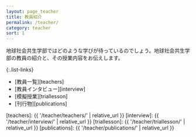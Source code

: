 ```yaml
---
layout: page_teacher
title: 教員紹介
permalink: /teacher/
category: teacher
sort: 1
---
```


地球社会共生学部ではどのような学びが待っているのでしょう。地球社会共生学部の教員の紹介と、その授業内容をお伝えします。

{:.list-links}
*   [教員一覧][teachers]
*   [教員インタビュー][interview]
*   [模擬授業][triallesson]
*   [刊行物][publications]

[teachers]: {{ '/teacher/teachers/' | relative_url }}
[interview]: {{ '/teacher/interview/' | relative_url }}
[triallesson]: {{ '/teacher/triallesson/' | relative_url }}
[publications]: {{ '/teacher/publications/' | relative_url }}
